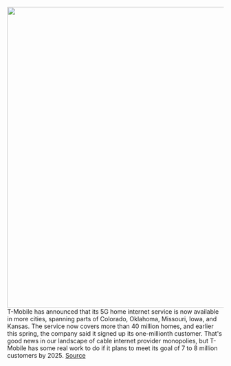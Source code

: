 <img src='https://cdn.vox-cdn.com/thumbor/6C0Xjn2gW0xJzgkHFXXqZO4LkK4=/0x0:2040x1360/1200x800/filters:focal(857x517:1183x843)/cdn.vox-cdn.com/uploads/chorus_image/image/71035052/acastro_191108_1777_t-mobile_0002.0.0.jpg' width='700px' /><br/>
T-Mobile has announced that its 5G home internet service is now available in more cities, spanning parts of Colorado, Oklahoma, Missouri, Iowa, and Kansas. The service now covers more than 40 million homes, and earlier this spring, the company said it signed up its one-millionth customer. That's good news in our landscape of cable internet provider monopolies, but T-Mobile has some real work to do if it plans to meet its goal of 7 to 8 million customers by 2025.
<a href='https://www.theverge.com/2022/6/30/23190047/t-mobile-5g-home-internet-colorado-missouri-iowa-kansas-oklahoma'> Source <a/>